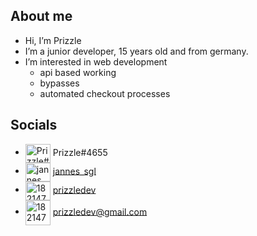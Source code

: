 ## About me
-  Hi, I’m Prizzle
-  I’m a junior developer, 15 years old and from germany.
-  I’m interested in web development
   - api based working
   - bypasses
   - automated checkout processes

## Socials

- <img align="center" src="https://raw.githubusercontent.com/rahuldkjain/github-profile-readme-generator/master/src/images/icons/Social/discord.svg" alt="Prizzle#4655" height="30" width="40" /> Prizzle#4655
- <img align="center" src="https://raw.githubusercontent.com/rahuldkjain/github-profile-readme-generator/master/src/images/icons/Social/twitter.svg" alt="jannes_sgl" height="30" width="40" /> [jannes_sgl](https://twitter.com/jannes_sgl)
- <img align="center" src="https://raw.githubusercontent.com/rahuldkjain/github-profile-readme-generator/master/src/images/icons/Social/stack-overflow.svg" alt="18214781" height="30" width="40" /> [prizzledev](https://stackoverflow.com/users/18214781/prizzledev)
- <img align="center" src="https://icon-library.com/images/at-icon-png/at-icon-png-20.jpg" alt="18214781" height="40" width="40" /> <prizzledev@gmail.com>

<!-- <img align="left" src="https://github-readme-stats.vercel.app/api/top-langs?username=prizzledizle&show_icons=true&locale=en&layout=compact" alt="prizzledizle" />

 -->
<!---
Prizzledizle/Prizzledizle is a ✨ special ✨ repository because its `README.md` (this file) appears on your GitHub profile.
You can click the Preview link to take a look at your changes.
--->
